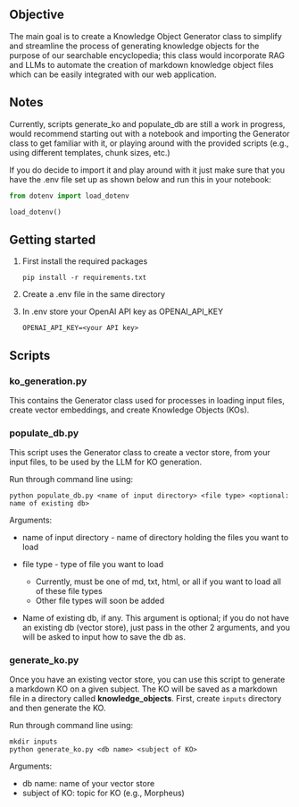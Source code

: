 ## Objective
The main goal is to create a Knowledge Object Generator class to simplify and streamline the process of generating
knowledge objects for the purpose of our searchable encyclopedia; this class would incorporate RAG and LLMs to
automate the creation of markdown knowledge object files which can be easily integrated with our web application.

## Notes
Currently, scripts generate_ko and populate_db are still a work in progress, would recommend starting out with a
notebook and importing the Generator class to get familiar with it, or playing around with the provided scripts 
(e.g., using different templates, chunk sizes, etc.)

If you do decide to import it and play around with it just make sure that you have the .env file set up as shown below 
and run this in your notebook:

```python 
from dotenv import load_dotenv

load_dotenv()
```

## Getting started

1. First install the required packages

    ```pip install -r requirements.txt```


2. Create a .env file in the same directory


3. In .env store your OpenAI API key as OPENAI_API_KEY

    `OPENAI_API_KEY=<your API key>`

## Scripts

### ko_generation.py 
This contains the Generator class used for processes in loading input files, create vector embeddings, 
and create Knowledge Objects (KOs).

### populate_db.py
This script uses the Generator class to create a vector store, from your input files, to be used by the LLM for KO 
generation.

Run through command line using:

```
python populate_db.py <name of input directory> <file type> <optional: name of existing db>
```

Arguments:
- name of input directory - name of directory holding the files you want to load


- file type - type of file you want to load
  - Currently, must be one of md, txt, html, or all if you want to load all of these file types
  - Other file types will soon be added


- Name of existing db, if any. This argument is optional; if you do not have an existing db (vector store), just pass in
the other 2 arguments, and you will be asked to input how to save the db as.



### generate_ko.py

Once you have an existing vector store, you can use this script to generate a markdown KO on a given subject. The KO
will be saved as a markdown file in a directory called **knowledge_objects**.
First, create `inputs` directory and then generate the KO.

Run through command line using:

```
mkdir inputs
python generate_ko.py <db name> <subject of KO>
```

Arguments:

- db name: name of your vector store
- subject of KO: topic for KO (e.g., Morpheus)